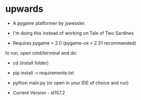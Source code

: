 # upwards

- A pygame platformer by jswessler.
- I'm doing this instead of working on Tale of Two Sardines

- Requires pygame > 2.0 (pygame-ce > 2.31 recommended)

to run, open cmd/terminal and do:

- cd (install folder)
- pip install -r requirements.txt
- python main.py (or open in your IDE of choice and run)


- Current Version - id157.2
